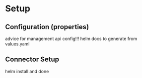 # Setup


## Configuration (properties)

advice for management api config!!!
helm docs to generate from values.yaml

## Connector Setup

helm install and done